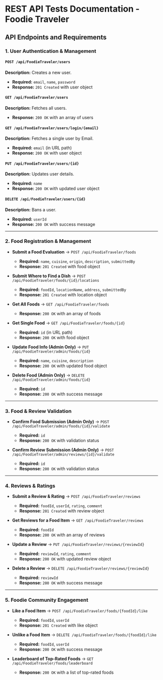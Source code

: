 # REST API Tests Documentation - Foodie Traveler

## API Endpoints and Requirements

### 1. User Authentication & Management

#### `POST /api/FoodieTraveler/users`

**Description:** Creates a new user.
* **Required:** `email`,     `name`,     `password`
* **Response:** `201 Created` with user object

#### `GET /api/FoodieTraveler/users`

**Description:** Fetches all users.
* **Response:** `200 OK` with an array of users

#### `GET /api/FoodieTraveler/users/login/{email}`

**Description:** Fetches a single user by Email.
* **Required:** `email` (in URL path)
* **Response:** `200 OK` with user object

#### `PUT /api/FoodieTraveler/users/{id}`

**Description:** Updates user details.
* **Required:** `name`
* **Response:** `200 OK` with updated user object

#### `DELETE /api/FoodieTraveler/users/{id}`

**Description:** Bans a user.
* **Required:** `userId`
* **Response:** `200 OK` with success message

---

### 2. Food Registration & Management

* **Submit a Food Evaluation** → `POST /api/FoodieTraveler/foods`
  + **Required:** `name`,     `cuisine`,     `origin`,     `description`,     `submittedBy`
  + **Response:** `201 Created` with food object

* **Submit Where to Find a Dish** → `POST /api/FoodieTraveler/foods/{id}/locations`
  + **Required:** `foodId`,     `locationName`,     `address`,     `submittedBy`
  + **Response:** `201 Created` with location object

* **Get All Foods** → `GET /api/FoodieTraveler/foods`
  + **Response:** `200 OK` with an array of foods

* **Get Single Food** → `GET /api/FoodieTraveler/foods/{id}`
  + **Required:** `id` (in URL path)
  + **Response:** `200 OK` with food object

* **Update Food Info (Admin Only)** → `PUT /api/FoodieTraveler/admin/foods/{id}`
  + **Required:** `name`,     `cuisine`,     `description`
  + **Response:** `200 OK` with updated food object

* **Delete Food (Admin Only)** → `DELETE /api/FoodieTraveler/admin/foods/{id}`
  + **Required:** `id`
  + **Response:** `200 OK` with success message

---

### 3. Food & Review Validation

* **Confirm Food Submission (Admin Only)** → `POST /api/FoodieTraveler/admin/foods/{id}/validate`
  + **Required:** `id`
  + **Response:** `200 OK` with validation status

* **Confirm Review Submission (Admin Only)** → `POST /api/FoodieTraveler/admin/reviews/{id}/validate`
  + **Required:** `id`
  + **Response:** `200 OK` with validation status

---

### 4. Reviews & Ratings

* **Submit a Review & Rating** → `POST /api/FoodieTraveler/reviews`
  + **Required:** `foodId`,  `userId`,     `rating`,     `comment`
  + **Response:** `201 Created` with review object

* **Get Reviews for a Food Item** → `GET /api/FoodieTraveler/reviews`
  + **Required:** `foodId`
  + **Response:** `200 OK` with an array of reviews

* **Update a Review** → `PUT /api/FoodieTraveler/reviews/{reviewId}`
  + **Required:** `reviewId`,     `rating`,     `comment`
  + **Response:** `200 OK` with updated review object

* **Delete a Review** → `DELETE /api/FoodieTraveler/reviews/{reviewId}`
  + **Required:** `reviewId`
  + **Response:** `200 OK` with success message

---

### 5. Foodie Community Engagement

* **Like a Food Item** → `POST /api/FoodieTraveler/foods/{foodId}/like`
  + **Required:** `foodId`,  `userId`
  + **Response:** `201 Created` with like object

* **Unlike a Food Item** → `DELETE /api/FoodieTraveler/foods/{foodId}/like`
  + **Required:** `foodId`,  `userId`
  + **Response:** `200 OK` with success message

* **Leaderboard of Top-Rated Foods** → `GET /api/FoodieTraveler/foods/leaderboard`
  + **Response:** `200 OK` with a list of top-rated foods
